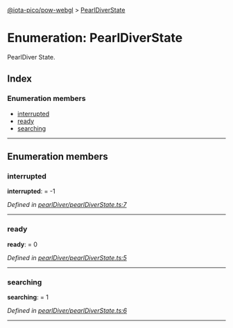 [@iota-pico/pow-webgl](../README.md) > [PearlDiverState](../enums/pearldiverstate.md)

# Enumeration: PearlDiverState

PearlDiver State.

## Index

### Enumeration members

* [interrupted](pearldiverstate.md#interrupted)
* [ready](pearldiverstate.md#ready)
* [searching](pearldiverstate.md#searching)

---

## Enumeration members

<a id="interrupted"></a>

###  interrupted

**interrupted**:  =  -1

*Defined in [pearlDiver/pearlDiverState.ts:7](https://github.com/iota-pico/pow-webgl/blob/b158547/src/pearlDiver/pearlDiverState.ts#L7)*

___
<a id="ready"></a>

###  ready

**ready**:  = 0

*Defined in [pearlDiver/pearlDiverState.ts:5](https://github.com/iota-pico/pow-webgl/blob/b158547/src/pearlDiver/pearlDiverState.ts#L5)*

___
<a id="searching"></a>

###  searching

**searching**:  = 1

*Defined in [pearlDiver/pearlDiverState.ts:6](https://github.com/iota-pico/pow-webgl/blob/b158547/src/pearlDiver/pearlDiverState.ts#L6)*

___


